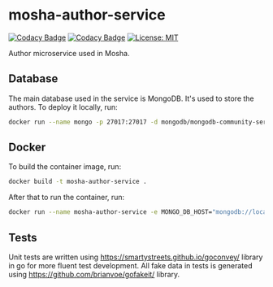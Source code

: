 # mosha-author-service

[![Codacy Badge](https://app.codacy.com/project/badge/Coverage/e648d9edadb04e779a3d17325c437813)](https://app.codacy.com/gh/wcodesoft/mosha-author-service/dashboard?utm_source=gh&utm_medium=referral&utm_content=&utm_campaign=Badge_coverage)
[![Codacy Badge](https://app.codacy.com/project/badge/Grade/e648d9edadb04e779a3d17325c437813)](https://app.codacy.com/gh/wcodesoft/mosha-author-service/dashboard?utm_source=gh&utm_medium=referral&utm_content=&utm_campaign=Badge_grade)
[![License: MIT](https://img.shields.io/badge/License-MIT-yellow.svg)](https://opensource.org/licenses/MIT)

Author microservice used in Mosha.

## Database

The main database used in the service is MongoDB. It's used to store the authors. To deploy it locally, run:

```bash
docker run --name mongo -p 27017:27017 -d mongodb/mongodb-community-server:latest 
```

## Docker

To build the container image, run:

```bash
docker build -t mosha-author-service .
```

After that to run the container, run:

```bash
docker run --name mosha-author-service -e MONGO_DB_HOST="mongodb://localhost:27017" --net=bridge -p 8180:8180 -d mosha-author-service
```

## Tests

Unit tests are written using https://smartystreets.github.io/goconvey/ library in go for more fluent test development.
All
fake data in tests is generated using https://github.com/brianvoe/gofakeit/ library.
